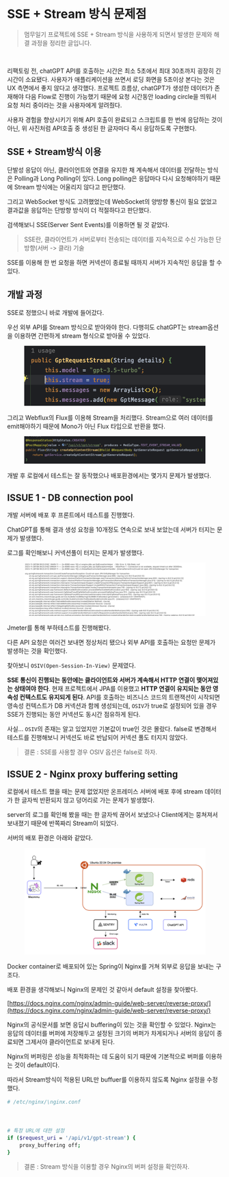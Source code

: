 # SSE + Stream 방식 문제점

> 멈무일기 프로젝트에 SSE + Stream 방식을 사용하게 되면서 발생한 문제와 해결 과정을 정리한 글입니다.

&#x20;

<figure><img src="../../.gitbook/assets/멈무일기 stream (1).gif" alt=""><figcaption></figcaption></figure>



리팩토링 전, chatGPT API를 호출하는 시간은 최소 5초에서 최대 30초까지 굉장히 긴 시간이 소요됐다. 사용자가 애플리케이션을 쓰면서 로딩 화면을 5초이상 본다는 것은 UX 측면에서 좋지 않다고 생각했다. 프로젝트 흐름상, chatGPT가 생성한 데이터가 존재해야 다음 Flow로 진행이 가능했기 때문에 요청 시간동안 loading circle을 띄워서 요청 처리 중이라는 것을 사용자에게 알려줬다.



사용자 경험을 향상시키기 위해 API 호출이 완료되고 스크립트를 한 번에 응답하는 것이 아닌, 위 사진처럼 API호출 중 생성된 한 글자마다 즉시 응답하도록 구현했다.



## SSE + Stream방식 이용

단발성 응답이 아닌, 클라이언트와 연결을 유지한 채 계속해서 데이터를 전달하는 방식은 Polling과 Long Polling이 있다. Long polling은 응답마다 다시 요청해야하기 때문에 Stream 방식에는 어울리지 않다고 판단했다.



그리고 WebSocket 방식도 고려했었는데 WebSocket의 양방향 통신이 필요 없었고 결과값을 응답하는 단방향 방식이 더 적절하다고 판단했다.



검색해보니 SSE(Server Sent Events)를 이용하면 될 것 같았다.

> SSE란, 클라이언트가 서버로부터 전송되는 데이터를 지속적으로 수신 가능한 단방향(서버 -> 클라) 기술

SSE를 이용해 한 번 요청을 하면 커넥션이 종료될 때까지 서버가 지속적인 응답을 할 수 있다.



## 개발 과정

SSE로 정했으니 바로 개발에 들어갔다.

우선 외부 API를 Stream 방식으로 받아와야 한다. 다행히도 chatGPT는 stream옵션을 이용하면 간편하게 stream 형식으로 받아올 수 있었다.

<figure><img src="../../.gitbook/assets/image.png" alt=""><figcaption></figcaption></figure>



그리고 Webflux의 Flux를 이용해 Stream을 처리했다.  Stream으로 여러 데이터를 emit해야하기 때문에 Mono가 아닌 Flux 타입으로 반환을 했다.

<figure><img src="../../.gitbook/assets/image (3).png" alt=""><figcaption></figcaption></figure>

개발 후 로컬에서 테스트는 잘 동작했으나 배포환경에서는 몇가지 문제가 발생했다.



## ISSUE 1 - DB connection pool

개발 서버에 배포 후 프론트에서 테스트를 진행했다.

ChatGPT를 통해 결과 생성 요청을 10개정도 연속으로 보내 보았는데 서버가 터지는 문제가 발생했다.



로그를 확인해보니 커넥션풀이 터지는 문제가 발생했다.

<figure><img src="../../.gitbook/assets/image (2).png" alt=""><figcaption></figcaption></figure>



Jmeter를 통해 부하테스트를 진행해봤다.&#x20;

다른 API 요청은 여러건 보내면 정상처리 됐으나 외부 API를 호출하는 요청만 문제가 발생하는 것을 확인했다.



찾아보니 `OSIV(Open-Session-In-View)` 문제였다.

**SSE 통신이 진행되는 동안에는 클라이언트와 서버가 계속해서 HTTP 연결이 맺어져있는 상태여야 한다**. 현재 프로젝트에서 JPA를 이용했고 **HTTP 연결이 유지되는 동안 영속성 컨텍스트도 유지되게 된다**. API를 호출하는 비즈니스 코드의 트랜잭션이 시작되면 영속성 컨텍스트가 DB 커넥션과 함께 생성되는데, `OSIV`가 true로 설정되어 있을 경우 SSE가 진행되는 동안 커넥션도 동시간 점유하게 된다.



사실... `OSIV`의 존재는 알고 있었지만 기본값이 true인 것은 몰랐다. false로 변경해서 테스트를 진행해보니 커넥션도 바로 반납되어 커넥션 풀도 터지지 않았다.



> 결론 : SSE를 사용할 경우 OSIV 옵션은 false로 하자.



## ISSUE 2 - Nginx proxy buffering setting

로컬에서 테스트 했을 때는 문제 없었지만 온프레미스 서버에 배포 후에 stream 데이터가 한 글자씩 반환되지 않고 덩어리로 가는 문제가 발생했다.



server의 로그를 확인해 봤을 때는 한 글자씩 끊어서 보냈으나 Client에게는 뭉쳐져서 보내졌기 때문에 반쪽짜리 Stream이 되었다.



서버의 배포 환경은 아래와 같았다.

<figure><img src="../../.gitbook/assets/image (22).png" alt=""><figcaption></figcaption></figure>



Docker container로 배포되어 있는 Spring이 Nginx를 거쳐 외부로 응답을 보내는 구조다.

배포 환경을 생각해보니 Nginx의 문제인 것 같아서 default 설정을 찾아봤다.



[https://docs.nginx.com/nginx/admin-guide/web-server/reverse-proxy/](https://docs.nginx.com/nginx/admin-guide/web-server/reverse-proxy/)

Nginx의 공식문서를 보면 응답시 buffering이 있는 것을 확인할 수 있었다. Nginx는 응답의 데이터를 버퍼에 저장해두고 설정된 크기의 버퍼가 차게되거나 서버의 응답이 종료되면 그제서야 클라이언트로 보내게 된다.



Nginx의 버퍼링은 성능을 최적화하는 데 도움이 되기 때문에 기본적으로 버퍼를 이용하는 것이 default이다.



따라서 Stream방식이 적용된 URL만 buffuer를 이용하지 않도록 Nginx 설정을 수정했다.

```bash
# /etc/nginx/\nginx.conf



# 특정 URL에 대한 설정
if ($request_uri = '/api/v1/gpt-stream') {
    proxy_buffering off;
}
```



> 결론 : Stream 방식을 이용할 경우 Nginx의 버퍼 설정을 확인하자.



